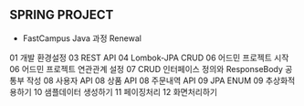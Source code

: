 ## SPRING PROJECT

- FastCampus Java 과정 Renewal

01 개발 환경설정
03 REST API
04 Lombok-JPA CRUD
06 어드민 프로젝트 시작
06 어드민 프로젝트 연관관계 설정
07 CRUD 인터페이스 정의와 ResponseBody 공통부 작성
08 사용자 API
08 상품 API
08 주문내역 API
09 JPA ENUM
09 추상화적용하기
10 샘플데이터 생성하기
11 페이징처리
12 화면처리하기
